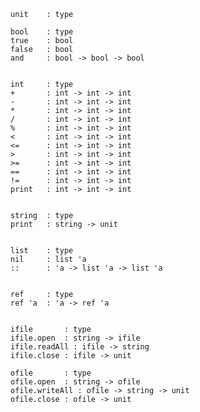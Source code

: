 
    unit    : type
    
    bool    : type
    true    : bool
    false   : bool
    and     : bool -> bool -> bool
    
    
    int     : type
    +       : int -> int -> int
    -       : int -> int -> int
    *       : int -> int -> int
    /       : int -> int -> int
    %       : int -> int -> int
    <       : int -> int -> int
    <=      : int -> int -> int
    >       : int -> int -> int
    >=      : int -> int -> int
    ==      : int -> int -> int
    !=      : int -> int -> int
    print   : int -> int -> int
    
    
    string  : type
    print   : string -> unit
    
    
    list    : type
    nil     : list 'a
    ::      : 'a -> list 'a -> list 'a
    
    
    ref     : type
    ref 'a  : 'a -> ref 'a
    
    
    ifile       : type
    ifile.open  : string -> ifile
    ifile.readAll : ifile -> string
    ifile.close : ifile -> unit
    
    ofile       : type
    ofile.open  : string -> ofile
    ofile.writeAll : ofile -> string -> unit
    ofile.close : ofile -> unit







